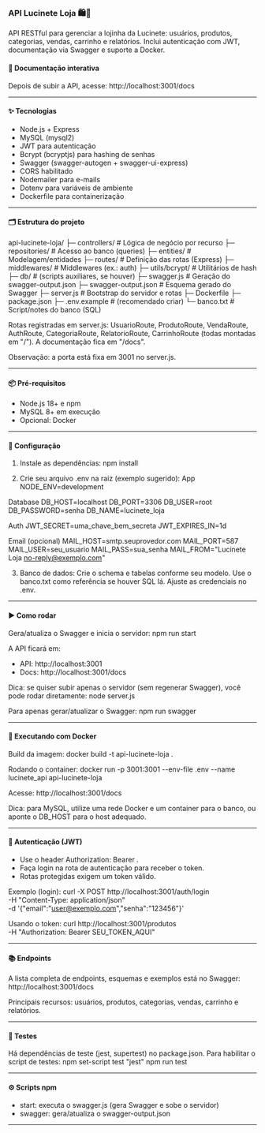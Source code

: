 ### API Lucinete Loja 🛍️💚

API RESTful para gerenciar a lojinha da Lucinete: usuários, produtos, categorias, vendas, carrinho e relatórios. Inclui autenticação com JWT, documentação via Swagger e suporte a Docker.

#### 🔗 Documentação interativa
Depois de subir a API, acesse: http://localhost:3001/docs

---

#### ✨ Tecnologias

- Node.js + Express
- MySQL (mysql2)
- JWT para autenticação
- Bcrypt (bcryptjs) para hashing de senhas
- Swagger (swagger-autogen + swagger-ui-express)
- CORS habilitado
- Nodemailer para e-mails
- Dotenv para variáveis de ambiente
- Dockerfile para containerização

---

#### 🗂️ Estrutura do projeto

api-lucinete-loja/
├─ controllers/ # Lógica de negócio por recurso
├─ repositories/ # Acesso ao banco (queries)
├─ entities/ # Modelagem/entidades
├─ routes/ # Definição das rotas (Express)
├─ middlewares/ # Middlewares (ex.: auth)
├─ utils/bcrypt/ # Utilitários de hash
├─ db/ # (scripts auxiliares, se houver)
├─ swagger.js # Geração do swagger-output.json
├─ swagger-output.json # Esquema gerado do Swagger
├─ server.js # Bootstrap do servidor e rotas
├─ Dockerfile
├─ package.json
├─ .env.example # (recomendado criar)
└─ banco.txt # Script/notes do banco (SQL)


Rotas registradas em server.js: UsuarioRoute, ProdutoRoute, VendaRoute, AuthRoute, CategoriaRoute, RelatorioRoute, CarrinhoRoute (todas montadas em "/"). A documentação fica em "/docs".

Observação: a porta está fixa em 3001 no server.js.

---

#### 📦 Pré-requisitos

- Node.js 18+ e npm
- MySQL 8+ em execução
- Opcional: Docker

---

#### 🔧 Configuração

1) Instale as dependências:
npm install


2) Crie seu arquivo .env na raiz (exemplo sugerido):
App
NODE_ENV=development

Database
DB_HOST=localhost
DB_PORT=3306
DB_USER=root
DB_PASSWORD=senha
DB_NAME=lucinete_loja

Auth
JWT_SECRET=uma_chave_bem_secreta
JWT_EXPIRES_IN=1d

Email (opcional)
MAIL_HOST=smtp.seuprovedor.com
MAIL_PORT=587
MAIL_USER=seu_usuario
MAIL_PASS=sua_senha
MAIL_FROM="Lucinete Loja no-reply@exemplo.com"


3) Banco de dados:
Crie o schema e tabelas conforme seu modelo. Use o banco.txt como referência se houver SQL lá. Ajuste as credenciais no .env.

---

#### ▶️ Como rodar

Gera/atualiza o Swagger e inicia o servidor:
npm run start


A API ficará em:  
- API: http://localhost:3001  
- Docs: http://localhost:3001/docs

Dica: se quiser subir apenas o servidor (sem regenerar Swagger), você pode rodar diretamente:
node server.js


Para apenas gerar/atualizar o Swagger:
npm run swagger


---

#### 🐳 Executando com Docker

Build da imagem:
docker build -t api-lucinete-loja .


Rodando o container:
docker run -p 3001:3001 --env-file .env --name lucinete_api api-lucinete-loja


Acesse: http://localhost:3001/docs

Dica: para MySQL, utilize uma rede Docker e um container para o banco, ou aponte o DB_HOST para o host adequado.

---

#### 🔐 Autenticação (JWT)

- Use o header Authorization: Bearer <token>.
- Faça login na rota de autenticação para receber o token.
- Rotas protegidas exigem um token válido.

Exemplo (login):
curl -X POST http://localhost:3001/auth/login \
-H "Content-Type: application/json" \
-d '{"email":"user@exemplo.com","senha":"123456"}'


Usando o token:
curl http://localhost:3001/produtos \
-H "Authorization: Bearer SEU_TOKEN_AQUI"


---

#### 📚 Endpoints

A lista completa de endpoints, esquemas e exemplos está no Swagger:  
http://localhost:3001/docs

Principais recursos: usuários, produtos, categorias, vendas, carrinho e relatórios.

---

#### 🧪 Testes

Há dependências de teste (jest, supertest) no package.json. Para habilitar o script de testes:
npm set-script test "jest"
npm run test

---

#### ⚙️ Scripts npm

- start: executa o swagger.js (gera Swagger e sobe o servidor)
- swagger: gera/atualiza o swagger-output.json

---
